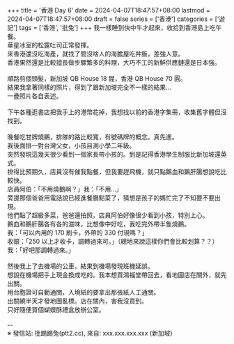 +++
title = '香港 Day 6'
date = 2024-04-07T18:47:57+08:00
lastmod = 2024-04-07T18:47:57+08:00
draft = false
series = ['香港']
categories = ['遊記']
tags = ['香港', '批兔']
+++
我一樣睡到快中午才起來，收拾到香港島上吃午餐。<br>
華星冰室的松露吐司正常發揮。<br>
來香港還沒吃海產，就找了間沒啥人的海膽屋吃丼飯，差強人意。<br>
香港果然還是比較擅長做步驟繁多的料理，大巧不工的新鮮供應鏈還是日本強。<br>
<br>
順路剪個頭髮，新加坡 QB House 18 鍟，香港 QB House 70 圓。<br>
結果我拿著同樣的照片，得到了跟新加坡完全不一樣的結果…<br>
一疊照片各自表述。<br>
<br>
下午各種逛書店把我手上的港幣花掉，我想找以前的香港字集冊，收集舊字體但沒找到。<br>
<br>
晚餐吃甘牌燒鵝，排隊的路比較寬，有號碼牌的概念。真先進。<br>
我後面排一對台灣父女，小孩目測小學二年級。<br>
突然發現這幾天很少看到一個家長帶小孩的。到是記得香港學生制服比新加坡還英式。<br>
排得比預期久，店員沒有催我點餐，但我要趕飛機，就只點鵝血和鵝肝腸想說吃比較快。<br>
店員阿伯：「不用燒鵝啊？」我：「不用…」<br>
旁邊那個爸爸用電話說已經進餐廳點菜了，猜想是孩子的媽忙完了不知要不要出現。<br>
他們點了超級多菜，爸爸還拍照，店員阿伯好像很少看到小孩，特別上心。<br>
鵝血和鵝肝腸各有各的滋味，比想像中好吃，我吃完外帶半隻燒鵝。<br>
我：「可以內用的 170 刷卡，外帶的 330 付現嗎？」<br>
收銀：「250 以上才收卡，調轉過來可。」（總地來說這樣你們會比較划算？？）<br>
我：「好吧那調轉過來。」<br>
<br>
然後我上了去機場的公車，結果到機場發現班機延誤。<br>
想說在機場把手上現金換成吃的。我本想買鴻福堂帶回去，看地圖店在關外，就先出關。<br>
用台胞證可自動通關，入境紙的要拿出那張紙人工通關。<br>
出關繞半天才發地圖亂標。店在關內，害我沒買到。<br>
只好隨便買個蝴蝶酥禮盒放辦公室。<br>
<br>
--<br>
※ 發信站: 批踢踢兔(ptt2.cc), 來自: xxx.xxx.xxx.xxx (新加坡)<br>
